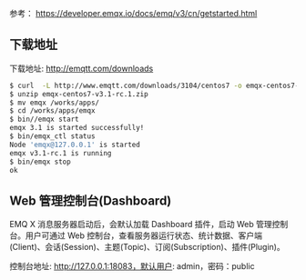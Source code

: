 

参考： https://developer.emqx.io/docs/emq/v3/cn/getstarted.html

## 下载地址

下载地址: http://emqtt.com/downloads

```bash
$ curl  -L http://www.emqtt.com/downloads/3104/centos7 -o emqx-centos7-v3.1-rc.1.zip
$ unzip emqx-centos7-v3.1-rc.1.zip
$ mv emqx /works/apps/
$ cd /works/apps/emqx
$ bin//emqx start
emqx 3.1 is started successfully!
$ bin/emqx_ctl status
Node 'emqx@127.0.0.1' is started
emqx v3.1-rc.1 is running
$ bin/emqx stop
ok
```

## Web 管理控制台(Dashboard)

EMQ X 消息服务器启动后，会默认加载 Dashboard 插件，启动 Web 管理控制台。用户可通过 Web 控制台，查看服务器运行状态、统计数据、客户端(Client)、会话(Session)、主题(Topic)、订阅(Subscription)、插件(Plugin)。

控制台地址: http://127.0.0.1:18083，默认用户: admin，密码：public

